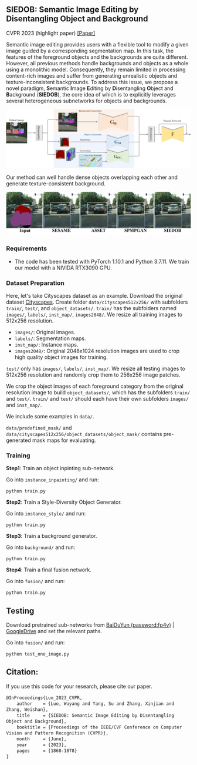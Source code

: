 ## SIEDOB: Semantic Image Editing by Disentangling Object and Background

CVPR 2023 (highlight paper) 
[[Paper]](https://openaccess.thecvf.com/content/CVPR2023/papers/Luo_SIEDOB_Semantic_Image_Editing_by_Disentangling_Object_and_Background_CVPR_2023_paper.pdf)

Semantic image editing provides users with a flexible tool to modify a given image guided by a corresponding segmentation map. In this task, the features of the foreground objects and the backgrounds are quite different. However, all previous methods handle backgrounds and objects as a whole using a monolithic model. Consequently, they remain limited in processing content-rich images and suffer from generating unrealistic objects and
texture-inconsistent backgrounds. To address this issue, we propose a novel paradigm, **S**emantic **I**mage **E**diting by **D**isentangling **O**bject and **B**ackground (**SIEDOB**), the core idea of which is to explicitly leverages several heterogeneous subnetworks for objects and backgrounds.

![SIEDOB framework](images/framework.jpg)

Our method can well handle dense objects overlapping each other and generate texture-consistent background. 

![SIEDOB teaser](images/intro.jpg)


### Requirements

- The code has been tested with PyTorch 1.10.1 and Python 3.7.11. We train our model with a NIVIDA RTX3090 GPU.

### Dataset Preparation
Here, let's take Cityscapes dataset as an example. Download the original dataset [Cityscapes](https://www.cityscapes-dataset.com/). Create folder `data/cityscapes512x256/` with subfolders `train/`, `test/`, and `object_datasets/`. 
`train/` has the subfolders named `images/`, `labels/`, `inst_map/`, `images2048/`. We resize all training images to 512x256 resolution.
- `images/`: Original images.
- `labels/`: Segmentation maps.
- `inst_map/`: Instance maps.
- `images2048/`: Original 2048x1024 resolution images are used to crop high quality object images for training.

`test/` only has `images/`, `labels/`, `inst_map/`. We resize all testing images to 512x256 resolution and randomly crop them to 256x256 image patches. 

We crop the object images of each foreground category from the original resolution image to build `object_datasets/`, which has the subfolders `train/` and `test/`. `train/` and `test/` should each have their own subfolders `images/` and `inst_map/`.

We include some examples in `data/`. 

`data/predefined_mask/` and `data/cityscapes512x256/object_datasets/object_mask/` contains pre-generated mask maps for evaluating.


### Training
**Step1**: Train an object inpinting sub-network.

Go into `instance_inpainting/` and run:
```
python train.py
```

**Step2**: Train a Style-Diversity Object Generator.

Go into `instance_style/` and run:
```
python train.py
```

**Step3**: Train a background generator.

Go into `background/` and run:
```
python train.py
```

**Step4**: Train a final fusion network.

Go into `fusion/` and run:
```
python train.py
```

## Testing

Download pretrained sub-networks from [BaiDuYun (password:fp4v)](https://pan.baidu.com/s/12S8Ix136UhaUs8j8qyDWeA) | [GoogleDrive](https://drive.google.com/file/d/1rBt9LS8ZueQnOwplIGNED2B22on1VvUd/view?usp=sharing) and set the relevant paths.

Go into `fusion/` and run:
```
python test_one_image.py
```

## Citation:
If you use this code for your research, please cite our paper.
```
@InProceedings{Luo_2023_CVPR,
    author    = {Luo, Wuyang and Yang, Su and Zhang, Xinjian and Zhang, Weishan},
    title     = {SIEDOB: Semantic Image Editing by Disentangling Object and Background},
    booktitle = {Proceedings of the IEEE/CVF Conference on Computer Vision and Pattern Recognition (CVPR)},
    month     = {June},
    year      = {2023},
    pages     = {1868-1878}
}
```





